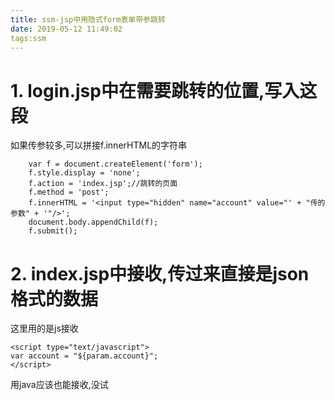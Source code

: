 ```yaml
---
title: ssm-jsp中用隐式form表单带参跳转
date: 2019-05-12 11:49:02
tags:ssm
---
```

# 1. login.jsp中在需要跳转的位置,写入这段
如果传参较多,可以拼接f.innerHTML的字符串
```
    var f = document.createElement('form');
    f.style.display = 'none';
    f.action = 'index.jsp';//跳转的页面
    f.method = 'post';
    f.innerHTML = '<input type="hidden" name="account" value="' + "传的参数" + '"/>';
    document.body.appendChild(f);
    f.submit();
```
# 2. index.jsp中接收,传过来直接是json格式的数据
这里用的是js接收
```
<script type="text/javascript">
var account = "${param.account}";
</script>
```
用java应该也能接收,没试